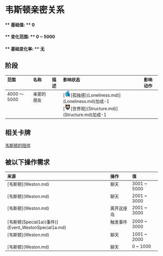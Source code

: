 # 韦斯顿亲密关系  
#### ** 基础值: ** 0   
#### ** 变化范围: ** 0 ~ 5000  
#### ** 基础变化率: ** 无   
## 阶段  
<table class="table table-bordered"><thead><tr ><th  style="text-align:left;vertical-align:top;" >范围</th><th  style="text-align:left;vertical-align:top;" >名称</th><th  style="text-align:left;vertical-align:top;" >描述</th><th  style="text-align:left;vertical-align:top;" >影响状态</th><th  style="text-align:left;vertical-align:top;" >影响动作</th></tr></thead><tr ><td  style="text-align:left;vertical-align:top;" >4000 ～ 5000</td><td  style="text-align:left;vertical-align:top;" >亲密的朋友</td><td  style="text-align:left;vertical-align:top;" ></td><td  style="text-align:left;vertical-align:top;" >[<div style="width:20px;display:inline-block;text-align:center"><img decoding="async" src="Sprite/Loneliness.png" href="a.md" style="max-width:20px;max-height:20px;"></div>[孤独感](Loneliness.md)](Loneliness.md)加成-1<br>[<div style="width:20px;display:inline-block;text-align:center"><img decoding="async" src="Sprite/Structure.png" href="a.md" style="max-width:20px;max-height:20px;"></div>[世界观](Structure.md)](Structure.md)加成-1</td><td  style="text-align:left;vertical-align:top;" ></td></tr></tbody></table>  
  
## 相关卡牌  
[韦斯顿的陪伴](WestonCompany.md)  
## 被以下操作需求  
<table class="table table-bordered"><thead><tr ><th  style="text-align:left;vertical-align:top;" >来源</th><th  style="text-align:left;vertical-align:top;" >操作</th><th  style="text-align:left;vertical-align:top;" >值</th></tr></thead><tr ><td  style="text-align:left;vertical-align:top;" >[韦斯顿](Weston.md)</td><td  style="text-align:left;vertical-align:top;" >聊天</td><td  style="text-align:left;vertical-align:top;" >3001 ~ 5000</td></tr><tr ><td  style="text-align:left;vertical-align:top;" >[韦斯顿](Weston.md)</td><td  style="text-align:left;vertical-align:top;" >聊天</td><td  style="text-align:left;vertical-align:top;" >2001 ~ 3000</td></tr><tr ><td  style="text-align:left;vertical-align:top;" >[韦斯顿](Weston.md)</td><td  style="text-align:left;vertical-align:top;" >离开这座岛</td><td  style="text-align:left;vertical-align:top;" >2001 ~ 3000</td></tr><tr ><td  style="text-align:left;vertical-align:top;" >[韦斯顿(Special1a)(事件)](Event_WestonSpecial1a.md)</td><td  style="text-align:left;vertical-align:top;" >触发事件</td><td  style="text-align:left;vertical-align:top;" >2000 ~ 3000</td></tr><tr ><td  style="text-align:left;vertical-align:top;" >[韦斯顿](Weston.md)</td><td  style="text-align:left;vertical-align:top;" >聊天</td><td  style="text-align:left;vertical-align:top;" >1001 ~ 2000</td></tr><tr ><td  style="text-align:left;vertical-align:top;" >[韦斯顿](Weston.md)</td><td  style="text-align:left;vertical-align:top;" >聊天</td><td  style="text-align:left;vertical-align:top;" >0 ~ 1000</td></tr></tbody></table>  
  


<script>document.title="韦斯顿亲密关系 - 卡牌生存百科 Card Survival Wiki";</script>